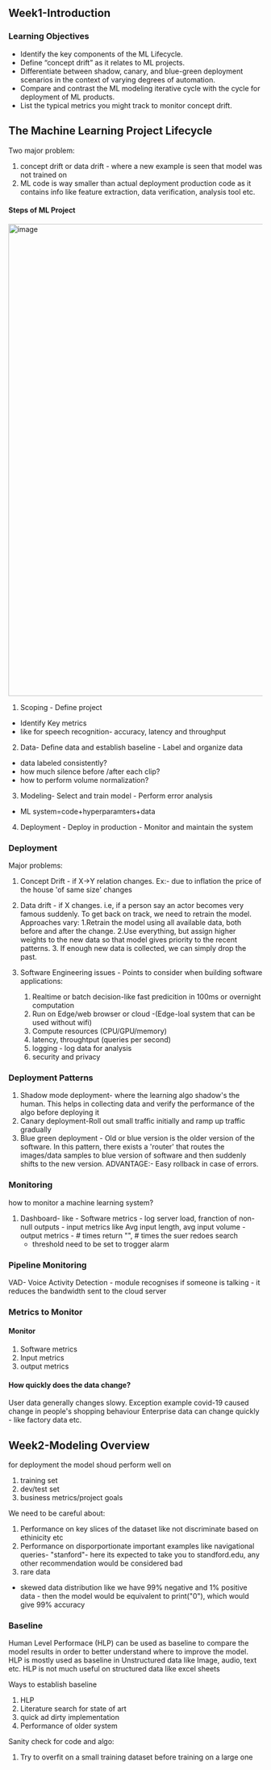 ## Week1-Introduction
### Learning Objectives
- Identify the key components of the ML Lifecycle.
- Define “concept drift” as it relates to ML projects.
- Differentiate between shadow, canary, and blue-green deployment scenarios in the context of varying degrees of automation.
- Compare and contrast the ML modeling iterative cycle with the cycle for deployment of ML products.
- List the typical metrics you might track to monitor concept drift.


## The Machine Learning Project Lifecycle
Two major problem:
1. concept drift or data drift - where a new example is seen that model was not trained on
2. ML code is way smaller than actual deployment production code as it contains info like feature extraction, data verification, analysis tool etc.

#### Steps of ML Project
<img width="935" alt="image" src="https://github.com/krishnanpooja/Notes.md/assets/8016149/0181a00a-c0c7-4307-bfd5-2e6b192d718a">
            
1. Scoping - Define project
 - Identify Key metrics
 - like for speech recognition- accuracy, latency and throughput
   
2. Data- Define data and establish baseline
        - Label and organize data
- data labeled consistently?
- how much silence before /after each clip?
- how to perform volume normalization?

3. Modeling- Select and train model
           - Perform error analysis

- ML system=code+hyperparamters+data
4. Deployment - Deploy in production
            - Monitor and maintain the system

### Deployment
Major problems:
1. Concept Drift - if X->Y relation changes. Ex:- due to inflation the price of the house 'of same size' changes
2. Data drift - if X changes. i.e, if a person say an actor becomes very famous suddenly.
            To get back on track, we need to retrain the model. Approaches vary:
            1.Retrain the model using all available data, both before and after the change.
            2.Use everything, but assign higher weights to the new data so that model gives priority to the recent patterns.
            3. If enough new data is collected, we can simply drop the past.

3. Software Engineering issues -
Points to consider when building software applications:
   1. Realtime or batch decision-like fast predicition in 100ms or overnight computation
   2. Run on Edge/web browser or cloud -(Edge-loal system that can be used without wifi)
   3. Compute resources (CPU/GPU/memory)
   4. latency, throughtput (queries per second)
   5. logging - log data for analysis
   6. security and privacy
      
### Deployment Patterns
1. Shadow mode deployment- where the learning algo shadow's the human. This helps in collecting data and verify the performance of the algo before deploying it
2. Canary deployment-Roll out small traffic initially and ramp up traffic gradually
3. Blue green deployment - Old or blue version is the older version of the software. In this pattern, there exists a 'router' that routes the images/data samples to  blue version of software and then suddenly shifts to the new version. ADVANTAGE:- Easy rollback in case of errors.

### Monitoring
how to monitor a machine learning system?
1. Dashboard- like
             - Software metrics - log server load, franction of non-null outputs
             - input metrics like Avg input length, avg input volume
             - output metrics - # times return "", # times the suer redoes search
   - threshold need to be set to trogger alarm

### Pipeline Monitoring
VAD- Voice Activity Detection - module recognises if someone is talking - it reduces the bandwidth sent to the cloud server

### Metrics to Monitor
#### Monitor
1. Software metrics
2. Input metrics
3. output metrics

#### How quickly does the data change?
User data generally changes slowy. Exception example covid-19 caused change in people's shopping behaviour
Enterprise data can change quickly - like factory data etc.

## Week2-Modeling Overview
for deployment the model shoud perform well on 
1. training set
2. dev/test set
3. business metrics/project goals

We need to be careful about:
1. Performance on key slices of the dataset like not discriminate based on ethinicity etc
2. Performance on disporportionate important examples like navigational queries- "stanford"- here its expected to take you to standford.edu, any other recommendation would be considered bad
3. rare data
  - skewed data distribution like we have 99% negative and 1% positive data - then the model would be equivalent to print("0"), which would give 99% accuracy

 ### Baseline
 Human Level Performace (HLP) can be used as baseline to compare the model results in order to better understand where to improve the model.
 HLP is mostly used as baseline in Unstructured data like Image, audio, text etc.
 HLP is not much useful on structured data like excel sheets

 Ways to establish baseline
 1. HLP
 2.  Literature search for state of art
 3.  quick ad dirty implementation
 4.  Performance of older system

Sanity check for code and algo:
1. Try to overfit on a small training dataset before training on a large one



